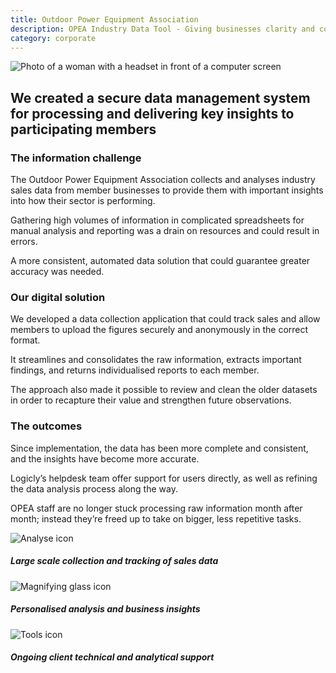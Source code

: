```yaml
---
title: Outdoor Power Equipment Association
description: OPEA Industry Data Tool - Giving businesses clarity and confidence
category: corporate
---
```

<div class="grid grid-cols-12 gap-0 lg:gap-8">

<div class="col-span-12 project-images">
    <img src="/Projects/Images/13_Outdoor_Power_Equipment_Association/Outdoor-Power-Equipment-Association-customer-care-worker.jpg" alt="Photo of a woman with a headset in front of a computer screen" />
</div>


<div class="col-span-12 lg:col-span-9 project-text lg:order-last">
<div>

## We created a secure data management system for processing and delivering key insights to participating members

### The information challenge
The Outdoor Power Equipment Association collects and analyses industry sales data from member businesses to provide them with important insights into how their sector is performing.

Gathering high volumes of information in complicated spreadsheets for manual analysis and reporting was a drain on resources and could result in errors.

A more consistent, automated data solution that could guarantee greater accuracy was needed.

### Our digital solution
We developed a data collection application that could track sales and allow members to upload the figures securely and anonymously in the correct format.

It streamlines and consolidates the raw information, extracts important findings, and returns individualised reports to each member.

The approach also made it possible to review and clean the older datasets in order to recapture their value and strengthen future observations.

### The outcomes
Since implementation, the data has been more complete and consistent, and the insights have become more accurate.

Logicly’s helpdesk team offer support for users directly, as well as refining the data analysis process along the way.

OPEA staff are no longer stuck processing raw information month after month; instead they’re freed up to take on bigger, less repetitive tasks.

</div>
</div>


<div class="col-span-12 lg:col-span-3 icons-sidebar">
<div>
<img src="/Projects/Icons/13_Outdoor_Power_Equipment_Association/Large_scale_collection_and_tracking_sales_data.svg" alt="Analyse icon" />

##### Large scale collection and tracking of sales data
</div>

<div>
<img src="/Projects/Icons/13_Outdoor_Power_Equipment_Association/Personalised_analysis_and_business_insights.svg" alt="Magnifying glass icon" />

##### Personalised analysis and business insights
</div>

<div class="icons-sidebar-last">
<img src="/Projects/Icons/13_Outdoor_Power_Equipment_Association/Ongoing_client_technical_and_analytical_support.svg" alt="Tools icon" />

##### Ongoing client technical and analytical support
</div>
</div>

</div>
